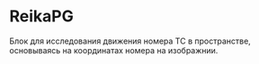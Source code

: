 # ReikaPG
Блок для исследования движения номера ТС в пространстве, основываясь на координатах номера на изображнии.

